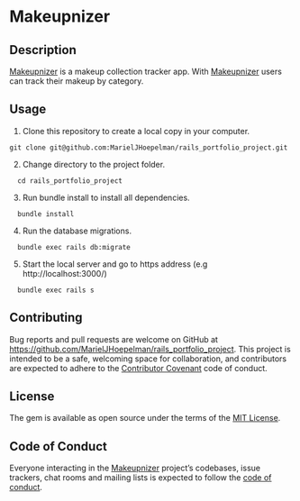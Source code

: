 # Makeupnizer

## Description

[Makeupnizer](https://github.com/MarielJHoepelman/rails_portfolio_project) is a makeup collection tracker app. With [Makeupnizer](https://github.com/MarielJHoepelman/rails_portfolio_project) users can track their makeup by category.

## Usage

1. Clone this repository to create a local copy in your computer.

  ```
  git clone git@github.com:MarielJHoepelman/rails_portfolio_project.git
  ```
2.  Change directory to the project folder.

  ```
    cd rails_portfolio_project
  ```
3. Run bundle install to install all dependencies.

  ```
    bundle install
  ```
4. Run the database migrations.

  ```
    bundle exec rails db:migrate
  ```
5. Start the local server and go to https address (e.g http://localhost:3000/)

  ```
    bundle exec rails s
  ```

## Contributing

Bug reports and pull requests are welcome on GitHub at https://github.com/MarielJHoepelman/rails_portfolio_project. This project is intended to be a safe, welcoming space for collaboration, and contributors are expected to adhere to the  [Contributor Covenant](http://contributor-covenant.org) code of conduct.
## License

The gem is available as open source under the terms of the [MIT License](https://opensource.org/licenses/MIT).

## Code of Conduct

Everyone interacting in the [Makeupnizer](https://github.com/MarielJHoepelman/rails_portfolio_project) project’s codebases, issue trackers, chat rooms and mailing lists is expected to follow the [code of conduct](https://github.com/MarielJHoepelman/rails_portfolio_project/blob/master/CODE_OF_CONDUCT.md).
